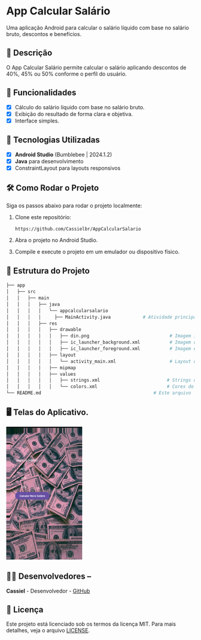 # App Calcular Salário
Uma aplicação Android para calcular o salário líquido com base no salário bruto, descontos e benefícios.

## 📱 Descrição
O App Calcular Salário permite calcular o salário aplicando descontos de 40%, 45% ou 50% conforme o perfil do usuário.

## 🔧 Funcionalidades

- [x]  Cálculo do salário líquido com base no salário bruto.
- [x]  Exibição do resultado de forma clara e objetiva.
- [x]  Interface simples.
      
## 🚀 Tecnologias Utilizadas

- [x] **Android Studio** (Bumblebee | 2024.1.2)
- [x] **Java** para desenvolvimento
- [x]  ConstraintLayout para layouts responsivos

## 🛠️ Como Rodar o Projeto

Siga os passos abaixo para rodar o projeto localmente:

1. Clone este repositório:
    ```bash
   https://github.com/Cassielbr/AppCalcularSalario
    ```
    
2. Abra o projeto no Android Studio.

3. Compile e execute o projeto em um emulador ou dispositivo físico.

## 📂 Estrutura do Projeto
```bash
├── app
│   ├── src
│   │   ├── main
│   │   │   ├── java
│   │   │   │   └── appcalcularsalario
│   │   │   │     ├── MainActivity.java            # Atividade principal com lógica do cálculo
│   │   │   ├── res
│   │   │   │   ├── drawable
│   │   │   │   │   ├── din.png                              # Imagem ilustrativa do cálculo de salário
│   │   │   │   │   ├── ic_launcher_background.xml           # Imagem de fundo do ícone do app
│   │   │   │   │   ├── ic_launcher_foreground.xml           # Imagem em primeiro plano do ícone
│   │   │   │   ├── layout
│   │   │   │   │   └── activity_main.xml                    # Layout da tela principal
│   │   │   │   ├── mipmap
│   │   │   │   ├── values
│   │   │   │   │   ├── strings.xml                         # Strings do app
│   │   │   │   │   └── colors.xml                          # Cores do app
└── README.md                                          # Este arquivo
```

 ## 🖥️ Telas do Aplicativo. 
![image](https://github.com/Cassielbr/AppCalcularSalario/blob/master/calcularSalario.png)

## 👨‍💻 Desenvolvedores – 
**Cassiel** - Desenvolvedor - [GitHub](https://github.com/Cassielbr)

## 📄 Licença 
Este projeto está licenciado sob os termos da licença MIT. Para mais detalhes, veja o arquivo [LICENSE](https://github.com/Cassielbr/AppCalcularSalario/blob/master/LICENSE).
